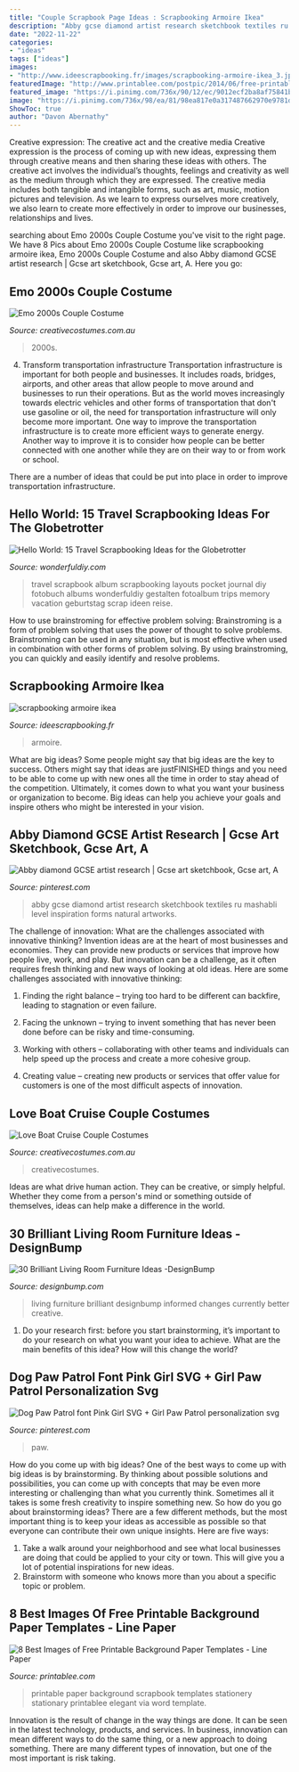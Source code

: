 ```yaml
---
title: "Couple Scrapbook Page Ideas : Scrapbooking Armoire Ikea"
description: "Abby gcse diamond artist research sketchbook textiles ru mashabli level inspiration forms natural artworks"
date: "2022-11-22"
categories:
- "ideas"
tags: ["ideas"]
images:
- "http://www.ideescrapbooking.fr/images/scrapbooking-armoire-ikea_3.jpg"
featuredImage: "http://www.printablee.com/postpic/2014/06/free-printable-scrapbook-paper_288620.jpg"
featured_image: "https://i.pinimg.com/736x/90/12/ec/9012ecf2ba8af75841b9c2154f3fd46e.jpg"
image: "https://i.pinimg.com/736x/98/ea/81/98ea817e0a317487662970e9781dc24f.jpg"
ShowToc: true
author: "Davon Abernathy"
---
```



Creative expression: The creative act and the creative media
Creative expression is the process of coming up with new ideas, expressing them through creative means and then sharing these ideas with others. The creative act involves the individual’s thoughts, feelings and creativity as well as the medium through which they are expressed. The creative media includes both tangible and intangible forms, such as art, music, motion pictures and television. As we learn to express ourselves more creatively, we also learn to create more effectively in order to improve our businesses, relationships and lives.

	

		
searching about Emo 2000s Couple Costume you've visit to the right page. We have 8 Pics about Emo 2000s Couple Costume like scrapbooking armoire ikea, Emo 2000s Couple Costume and also Abby diamond GCSE artist research | Gcse art sketchbook, Gcse art, A. Here you go:
		
    
## Emo 2000s Couple Costume

<img loading=lazy src="https://www.creativecostumes.com.au/wp-content/uploads/2017/03/emo-couple1-768x1024.jpg" onerror="this.onerror=null;this.src='https://tse2.mm.bing.net/th?id=OIP.k7ZygK2hIx1EQBobH29Z7AHaJ4&amp;pid=15.1';" alt="Emo 2000s Couple Costume">

_Source: creativecostumes.com.au_

>2000s. 

	

4) Transform transportation infrastructure
Transportation infrastructure is important for both people and businesses. It includes roads, bridges, airports, and other areas that allow people to move around and businesses to run their operations. But as the world moves increasingly towards electric vehicles and other forms of transportation that don't use gasoline or oil, the need for transportation infrastructure will only become more important. 
One way to improve the transportation infrastructure is to create more efficient ways to generate energy. Another way to improve it is to consider how people can be better connected with one another while they are on their way to or from work or school. 

There are a number of ideas that could be put into place in order to improve transportation infrastructure.

    
## Hello World: 15 Travel Scrapbooking Ideas For The Globetrotter

<img loading=lazy src="https://cdn.wonderfuldiy.com/wp-content/uploads/2017/10/Pocket-pages-photo-album.jpg" onerror="this.onerror=null;this.src='https://tse3.mm.bing.net/th?id=OIP.dTo19QbuOT_PrQcR_ALO-AHaJ-&amp;pid=15.1';" alt="Hello World: 15 Travel Scrapbooking Ideas for the Globetrotter">

_Source: wonderfuldiy.com_

>travel scrapbook album scrapbooking layouts pocket journal diy fotobuch albums wonderfuldiy gestalten fotoalbum trips memory vacation geburtstag scrap ideen reise. 

	

How to use brainstroming for effective problem solving:
Brainstroming is a form of problem solving that uses the power of thought to solve problems. Brainstroming can be used in any situation, but is most effective when used in combination with other forms of problem solving. By using brainstroming, you can quickly and easily identify and resolve problems.

    
## Scrapbooking Armoire Ikea

<img loading=lazy src="http://www.ideescrapbooking.fr/images/scrapbooking-armoire-ikea_3.jpg" onerror="this.onerror=null;this.src='https://tse4.mm.bing.net/th?id=OIP.llqFrBfwbiOY4Bi62356fgHaLL&amp;pid=15.1';" alt="scrapbooking armoire ikea">

_Source: ideescrapbooking.fr_

>armoire. 

	

What are big ideas?
Some people might say that big ideas are the key to success. Others might say that ideas are justFINISHED things and you need to be able to come up with new ones all the time in order to stay ahead of the competition. Ultimately, it comes down to what you want your business or organization to become. Big ideas can help you achieve your goals and inspire others who might be interested in your vision.

    
## Abby Diamond GCSE Artist Research | Gcse Art Sketchbook, Gcse Art, A

<img loading=lazy src="https://i.pinimg.com/736x/90/12/ec/9012ecf2ba8af75841b9c2154f3fd46e.jpg" onerror="this.onerror=null;this.src='https://tse3.mm.bing.net/th?id=OIP.BJ75h7bNL68fkPrQcOHgvgHaJ3&amp;pid=15.1';" alt="Abby diamond GCSE artist research | Gcse art sketchbook, Gcse art, A">

_Source: pinterest.com_

>abby gcse diamond artist research sketchbook textiles ru mashabli level inspiration forms natural artworks. 

	

The challenge of innovation: What are the challenges associated with innovative thinking?
Invention ideas are at the heart of most businesses and economies. They can provide new products or services that improve how people live, work, and play. But innovation can be a challenge, as it often requires fresh thinking and new ways of looking at old ideas. Here are some challenges associated with innovative thinking:
1) Finding the right balance – trying too hard to be different can backfire, leading to stagnation or even failure.

2) Facing the unknown – trying to invent something that has never been done before can be risky and time-consuming.

3) Working with others – collaborating with other teams and individuals can help speed up the process and create a more cohesive group.

4) Creating value – creating new products or services that offer value for customers is one of the most difficult aspects of innovation.

    
## Love Boat Cruise Couple Costumes

<img loading=lazy src="https://www.creativecostumes.com.au/wp-content/uploads/2015/08/BCP_8615-768x1024.jpg" onerror="this.onerror=null;this.src='https://tse2.mm.bing.net/th?id=OIP.h6nny6k1md9bTGANQiSAvAHaJ4&amp;pid=15.1';" alt="Love Boat Cruise Couple Costumes">

_Source: creativecostumes.com.au_

>creativecostumes. 

	

Ideas are what drive human action. They can be creative, or simply helpful. Whether they come from a person's mind or something outside of themselves, ideas can help make a difference in the world.

    
## 30 Brilliant Living Room Furniture Ideas -DesignBump

<img loading=lazy src="https://designbump.com/wp-content/uploads/2015/08/living-room-furniture-ideas-001.jpg" onerror="this.onerror=null;this.src='https://tse4.mm.bing.net/th?id=OIP.j2qO-xRo6c0smI2Ua49UTAHaLH&amp;pid=15.1';" alt="30 Brilliant Living Room Furniture Ideas -DesignBump">

_Source: designbump.com_

>living furniture brilliant designbump informed changes currently better creative. 

	

1. Do your research first: before you start brainstorming, it’s important to do your research on what you want your idea to achieve. What are the main benefits of this idea? How will this change the world?

    
## Dog Paw Patrol Font Pink Girl SVG + Girl Paw Patrol Personalization Svg

<img loading=lazy src="https://i.pinimg.com/736x/98/ea/81/98ea817e0a317487662970e9781dc24f.jpg" onerror="this.onerror=null;this.src='https://tse3.mm.bing.net/th?id=OIP.WetcTIuMxdKHQuR_I0mMFQHaLF&amp;pid=15.1';" alt="Dog Paw Patrol font Pink Girl SVG + Girl Paw Patrol personalization svg">

_Source: pinterest.com_

>paw. 

	

How do you come up with big ideas?
One of the best ways to come up with big ideas is by brainstorming. By thinking about possible solutions and possibilities, you can come up with concepts that may be even more interesting or challenging than what you currently think. Sometimes all it takes is some fresh creativity to inspire something new. So how do you go about brainstorming ideas? There are a few different methods, but the most important thing is to keep your ideas as accessible as possible so that everyone can contribute their own unique insights. Here are five ways: 
1) Take a walk around your neighborhood and see what local businesses are doing that could be applied to your city or town. This will give you a lot of potential inspirations for new ideas. 
2) Brainstorm with someone who knows more than you about a specific topic or problem.

    
## 8 Best Images Of Free Printable Background Paper Templates - Line Paper

<img loading=lazy src="http://www.printablee.com/postpic/2014/06/free-printable-scrapbook-paper_288620.jpg" onerror="this.onerror=null;this.src='https://tse2.mm.bing.net/th?id=OIP.lQ225rRj9aTPe9dM99EfCQHaJj&amp;pid=15.1';" alt="8 Best Images of Free Printable Background Paper Templates - Line Paper">

_Source: printablee.com_

>printable paper background scrapbook templates stationery stationary printablee elegant via word template. 

	

Innovation is the result of change in the way things are done. It can be seen in the latest technology, products, and services. In business, innovation can mean different ways to do the same thing, or a new approach to doing something. There are many different types of innovation, but one of the most important is risk taking.


